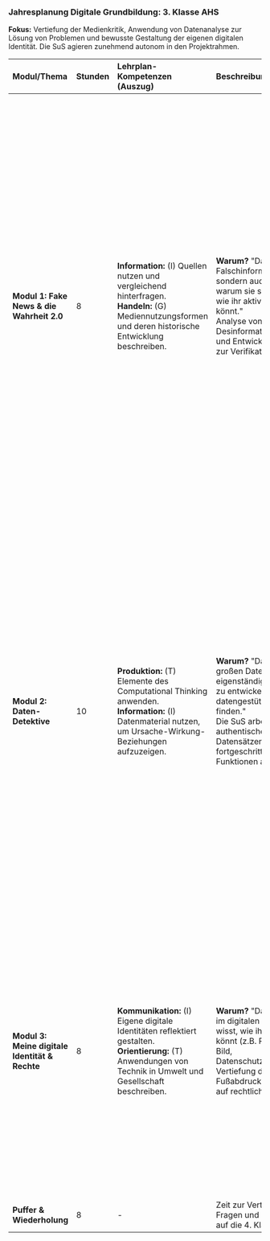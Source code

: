 ### **Jahresplanung Digitale Grundbildung: 3. Klasse AHS**
**Fokus:** Vertiefung der Medienkritik, Anwendung von Datenanalyse zur Lösung von Problemen und bewusste Gestaltung der eigenen digitalen Identität. Die SuS agieren zunehmend autonom in den Projektrahmen.

| Modul/Thema | Stunden | Lehrplan-Kompetenzen (Auszug) | Beschreibung & "Warum?" | Agiler Prozess & Aufgaben | Leistungsfeststellung | Übergreifendes Thema | Quellen & Werkzeuge |
| :--- | :--- | :--- | :--- | :--- | :--- | :--- | :--- |
| **Modul 1: Fake News & die Wahrheit 2.0** | 8 | **Information:** (I) Quellen nutzen und vergleichend hinterfragen.<br>**Handeln:** (G) Mediennutzungsformen und deren historische Entwicklung beschreiben. | **Warum?** "Damit ihr nicht nur Falschinformationen erkennt, sondern auch versteht, wie und warum sie sich verbreiten und wie ihr aktiv dagegen vorgehen könnt."<br>Analyse von Desinformationskampagnen und Entwicklung von Strategien zur Verifikation. | **Sprint 1-4 (je 2h):**<br>*   **Sprint Planning:** Wiederholung der Grundlagen (Fake News Merkmale), Teambildung.<br>*   **Aufgabe:** Jedes Team wählt eine aktuelle Falschmeldung oder eine Verschwörungserzählung. Erstellt eine kurze Video-Analyse (max. 3 Min), die (1) die Falschmeldung darstellt, (2) sie mit Fakten widerlegt und (3) erklärt, welche psychologischen oder politischen Mechanismen ihre Verbreitung begünstigen.<br>*   **KI-Aufgabe:** "Lasst eine KI Argumente für eine bekannte Verschwörungserzählung generieren. Analysiert, auf welche rhetorischen Tricks und logischen Fehlschlüsse die KI zurückgreift (Quellenkritik)."<br>*   **Meisteraufgabe:** Erstellt einen interaktiven "Faktencheck-Leitfaden" in OneNote, der andere SuS Schritt für Schritt durch den Prozess der Informationsüberprüfung führt.<br>*   **Sprint Review & Retrospektive:** Präsentation der Videos als "Faktencheck-Festival". | **Formativ:** Peer-Feedback zu den Drehbüchern der Videos vor der Produktion.<br>**Summativ (Gruppe):** Bewertung der Video-Analyse (max. 20 Pkt.).<br>**Summativ (Einzel):** Jede:r SuS muss eine komplexe, unbelegte Aussage analysieren und in MS Teams schriftlich eine fundierte Einschätzung abgeben (max. 10 Pkt.). | **Politische Bildung:** Verständnis für die Rolle von Medien in demokratischen Prozessen und die Gefahr von Desinformation für die Gesellschaft. | **Quellen:**<br>1. [Correctiv Faktencheck](https://correctiv.org/faktencheck/)<br>2. [Faktenfinder der Tagesschau](https://www.tagesschau.de/faktenfinder/)<br>3. [So geht Medien: Woran erkenne ich Fake News?](https://www.so-geht-medien.de/checklisten/tipps-woran-erkenne-ich-fake-news)<br>**Werkzeuge:** Videobearbeitungssoftware (z.B. Shotcut), MS OneNote |
| **Modul 2: Daten-Detektive** | 10 | **Produktion:** (T) Elemente des Computational Thinking anwenden.<br>**Information:** (I) Datenmaterial nutzen, um Ursache-Wirkung-Beziehungen aufzuzeigen. | **Warum?** "Damit ihr lernt, aus großen Datenmengen eigenständig relevante Fragen zu entwickeln und datengestützte Antworten zu finden."<br>Die SuS arbeiten mit authentischen, offenen Datensätzen und wenden fortgeschrittene Excel-Funktionen an. | **Sprint 1-5 (je 2h):**<br>*   **Sprint Planning:** Die SuS bekommen einen großen, realen Datensatz (z.B. von data.gv.at). Ihre erste Aufgabe ist, den Datensatz zu sichten und als Team eine interessante Fragestellung zu entwickeln.<br>*   **Aufgabe:** Jedes Team analysiert den Datensatz in Hinblick auf die eigene Fragestellung. Sie müssen die Daten filtern, sortieren und mit Pivot-Tabellen auswerten. Das Ergebnis ist eine Präsentation, die ihre Fragestellung, ihre Methode und ihre datengestützte Antwort visualisiert.<br>*   **Meisteraufgabe:** Erstellt ein interaktives Dashboard mit Datenschnitten, das es dem Publikum ermöglicht, die Daten selbst zu explorieren.<br>*   **Sprint Review & Retrospektive:** Die Teams präsentieren ihre "Forschungsergebnisse" und stellen sich den kritischen Fragen der Klasse. | **Formativ:** Die Lehrkraft agiert als "Forschungsleiter" und gibt in den Sprint Reviews Feedback zur Methodik und zur Interpretation der Daten.<br>**Summativ (Gruppe):** Bewertung der Präsentation und der Analyse-Tiefe (max. 25 Pkt.).<br>**Summativ (Einzel):** Individuelle Abgabe der Excel-Datei; Nachvollziehbarkeit der Schritte und Formeln wird bewertet (max. 10 Pkt.). | **Wirtschafts-, Finanz- und Verbraucher/innenbildung:** Verständnis für datenbasierte Entscheidungen in Unternehmen und Gesellschaft. | **Quellen:**<br>1. [Offene Daten Österreich](https://www.data.gv.at/)<br>2. [Statistik Austria](https://www.statistik.at/web_de/statistiken/index.html)<br>3. [Excel Pivot-Tabellen für Anfänger](https://support.microsoft.com/de-de/office/erstellen-einer-pivottable-zum-analysieren-von-arbeitsblattdaten-a9a84538-bfe9-40a9-a8e9-f99134456576)<br>**Werkzeuge:** MS Excel, MS PowerPoint |
| **Modul 3: Meine digitale Identität & Rechte** | 8 | **Kommunikation:** (I) Eigene digitale Identitäten reflektiert gestalten.<br>**Orientierung:** (T) Anwendungen von Technik in Umwelt und Gesellschaft beschreiben. | **Warum?** "Damit ihr eure Rechte im digitalen Raum kennt und wisst, wie ihr sie durchsetzen könnt (z.B. Recht am eigenen Bild, Datenschutzgrundverordnung)."<br>Vertiefung des Themas digitaler Fußabdruck mit einem Fokus auf rechtliche Aspekte. | **Sprint 1-4 (je 2h):**<br>*   **Sprint Planning:** Einführung in die DSGVO und das Recht am eigenen Bild.<br>*   **Aufgabe:** Jedes Team erstellt einen kurzen "Erklär-Podcast" (max. 5 Min) für Mitschüler:innen zu einem der folgenden Themen: "Was ist die DSGVO und was bringt sie mir?", "Darf ich Fotos von anderen posten?", "Was tun, wenn meine Rechte verletzt werden?".<br>*   **Meisteraufgabe:** Analysiert die Datenschutzerklärung einer bekannten App und fasst die wichtigsten Punkte in verständlicher Sprache zusammen.<br>*   **Sprint Review & Retrospektive:** Die Podcasts werden angehört und auf ihre rechtliche Korrektheit und Verständlichkeit geprüft. | **Formativ:** Peer-Feedback zum Podcast-Skript.<br>**Summativ (Gruppe):** Bewertung des Podcasts (max. 20 Pkt.).<br>**Summativ (Einzel):** Jede:r SuS löst einen Fallbeispiel-Test in MS Forms zu den rechtlichen Themen (max. 10 Pkt.). | **Politische Bildung:** Auseinandersetzung mit Grundrechten im digitalen Raum und der Rolle von Gesetzgebung. | **Quellen:**<br>1. [oesterreich.gv.at: Datenschutz](https://www.oesterreich.gv.at/themen/datenschutz.html)<br>2. [Saferinternet.at: Recht am eigenen Bild](https://www.saferinternet.at/themen/social-media/recht-am-eigenen-bild/)<br>3. [WKO: DSGVO einfach erklärt](https://www.wko.at/service/wirtschaftsrecht-gewerberecht/EU-Datenschutz-Grundverordnung:-Was-bedeutet-das-fuer-unt.html)<br>**Werkzeuge:** Audacity, MS Teams, MS Forms |
| **Puffer & Wiederholung** | 8 | - | Zeit zur Vertiefung, für offene Fragen und zur Vorbereitung auf die 4. Klasse. | - | - | - | - |

